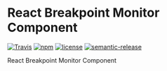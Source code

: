 # React Breakpoint Monitor Component

[![Travis](https://img.shields.io/travis/Vargentum/react-breakpoint-monitor.svg?style=flat-square)](https://travis-ci.org/Vargentum/react-breakpoint-monitor)
[![npm](https://img.shields.io/npm/v/react-breakpoint-monitor.svg?style=flat-square)](https://www.npmjs.com/package/react-breakpoint-monitor)
[![license](https://img.shields.io/npm/l/react-breakpoint-monitor.svg?style=flat-square)](http://opensource.org/licenses/MIT)
[![semantic-release](https://img.shields.io/badge/%20%20%F0%9F%93%A6%F0%9F%9A%80-semantic--release-e10079.svg?style=flat-square)](https://github.com/semantic-release/semantic-release)

React Breakpoint Monitor Component


